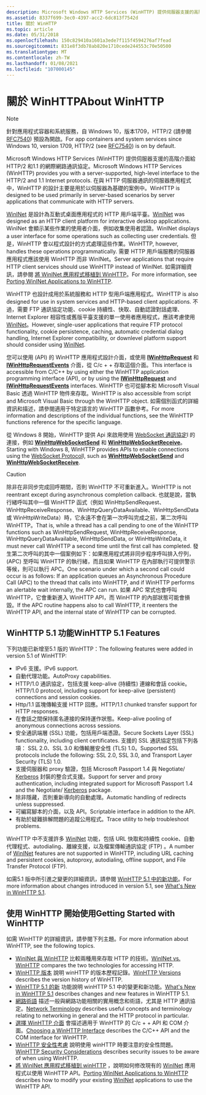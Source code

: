 ```yaml
---
description: Microsoft Windows HTTP Services (WinHTTP) 提供伺服器支援的高階介面給 HTTP/2 和1.1 的網際網路通訊協定。
ms.assetid: 8337f699-3ec0-4397-acc2-6dc813f7542d
title: 關於 WinHTTP
ms.topic: article
ms.date: 05/31/2018
ms.openlocfilehash: 150c829410a1601a3ede7f115f4594276af7fead
ms.sourcegitcommit: 831e8f3db78ab820e1710cede244553c70e50500
ms.translationtype: MT
ms.contentlocale: zh-TW
ms.lasthandoff: 01/08/2021
ms.locfileid: "107000145"
---
```

# <a name="about-winhttp"></a><span data-ttu-id="6fa82-103">關於 WinHTTP</span><span class="sxs-lookup"><span data-stu-id="6fa82-103">About WinHTTP</span></span>

> [!NOTE]
> <span data-ttu-id="6fa82-104">針對應用程式容器和系統服務，自 Windows 10，版本1709，HTTP/2 (請參閱 [RFC7540](https://tools.ietf.org/html/rfc7540)) 預設為開啟。</span><span class="sxs-lookup"><span data-stu-id="6fa82-104">For app containers and system services since Windows 10, version 1709, HTTP/2 (see [RFC7540](https://tools.ietf.org/html/rfc7540)) is on by default.</span></span>

<span data-ttu-id="6fa82-105">Microsoft Windows HTTP Services (WinHTTP) 提供伺服器支援的高階介面給 HTTP/2 和1.1 的網際網路通訊協定。</span><span class="sxs-lookup"><span data-stu-id="6fa82-105">Microsoft Windows HTTP Services (WinHTTP) provides you with a server-supported, high-level interface to the HTTP/2 and 1.1 Internet protocols.</span></span> <span data-ttu-id="6fa82-106">在與 HTTP 伺服器通訊的伺服器應用程式中，WinHTTP 的設計主要是用於以伺服器為基礎的案例中。</span><span class="sxs-lookup"><span data-stu-id="6fa82-106">WinHTTP is designed to be used primarily in server-based scenarios by server applications that communicate with HTTP servers.</span></span>

<span data-ttu-id="6fa82-107">[WinINet](/windows/desktop/WinInet/portal) 是設計為互動式桌面應用程式的 HTTP 用戶端平臺。</span><span class="sxs-lookup"><span data-stu-id="6fa82-107">[WinINet](/windows/desktop/WinInet/portal) was designed as an HTTP client platform for interactive desktop applications.</span></span> <span data-ttu-id="6fa82-108">WinINet 會顯示某些作業的使用者介面，例如收集使用者認證。</span><span class="sxs-lookup"><span data-stu-id="6fa82-108">WinINet displays a user interface for some operations such as collecting user credentials.</span></span> <span data-ttu-id="6fa82-109">但是，WinHTTP 會以程式設計的方式處理這些作業。</span><span class="sxs-lookup"><span data-stu-id="6fa82-109">WinHTTP, however, handles these operations programmatically.</span></span> <span data-ttu-id="6fa82-110">需要 HTTP 用戶端服務的伺服器應用程式應該使用 WinHTTP 而非 WinINet。</span><span class="sxs-lookup"><span data-stu-id="6fa82-110">Server applications that require HTTP client services should use WinHTTP instead of WinINet.</span></span> <span data-ttu-id="6fa82-111">如需詳細資訊，請參閱 [將 WinINet 應用程式移植到 WinHTTP](porting-wininet-applications-to-winhttp.md)。</span><span class="sxs-lookup"><span data-stu-id="6fa82-111">For more information, see [Porting WinINet Applications to WinHTTP](porting-wininet-applications-to-winhttp.md).</span></span>

<span data-ttu-id="6fa82-112">WinHTTP 也設計成用於系統服務和 HTTP 型用戶端應用程式。</span><span class="sxs-lookup"><span data-stu-id="6fa82-112">WinHTTP is also designed for use in system services and HTTP-based client applications.</span></span> <span data-ttu-id="6fa82-113">不過，需要 FTP 通訊協定功能、cookie 持續性、快取、自動認證對話處理、Internet Explorer 相容性或舊版平臺支援的單一使用者應用程式，應該考慮使用 [WinINet](/windows/desktop/WinInet/portal)。</span><span class="sxs-lookup"><span data-stu-id="6fa82-113">However, single-user applications that require FTP protocol functionality, cookie persistence, caching, automatic credential dialog handling, Internet Explorer compatibility, or downlevel platform support should consider using [WinINet](/windows/desktop/WinInet/portal).</span></span>

<span data-ttu-id="6fa82-114">您可以使用 (API) 的 WinHTTP 應用程式設計介面，或使用 [**IWinHttpRequest**](iwinhttprequest-interface.md) 和 [**IWinHttpRequestEvents**](iwinhttprequestevents-interface.md) 介面，從 C/c + + 存取這個介面。</span><span class="sxs-lookup"><span data-stu-id="6fa82-114">This interface is accessible from C/C++ by using either the WinHTTP application programming interface (API), or by using the [**IWinHttpRequest**](iwinhttprequest-interface.md) and [**IWinHttpRequestEvents**](iwinhttprequestevents-interface.md) interfaces.</span></span> <span data-ttu-id="6fa82-115">WinHTTP 也可從腳本和 Microsoft Visual Basic 透過 WinHTTP 物件來存取。</span><span class="sxs-lookup"><span data-stu-id="6fa82-115">WinHTTP is also accessible from script and Microsoft Visual Basic through the WinHTTP object.</span></span> <span data-ttu-id="6fa82-116">如需個別函式的詳細資訊和描述，請參閱適用于特定語言的 WinHTTP 函數參考。</span><span class="sxs-lookup"><span data-stu-id="6fa82-116">For more information and descriptions of the individual functions, see the WinHTTP functions reference for the specific language.</span></span>

<span data-ttu-id="6fa82-117">從 Windows 8 開始，WinHTTP 提供 Api 來啟用使用 [WebSocket 通訊協定](https://tools.ietf.org/html/rfc6455)l 的連接，例如 [**WinHttpWebSocketSend**](/windows/desktop/api/winhttp/nf-winhttp-winhttpwebsocketsend) 和 [**WinHttpWebSocketReceive**](/windows/desktop/api/winhttp/nf-winhttp-winhttpwebsocketreceive)。</span><span class="sxs-lookup"><span data-stu-id="6fa82-117">Starting with Windows 8, WinHTTP provides APIs to enable connections using the [WebSocket Protocol](https://tools.ietf.org/html/rfc6455)l, such as [**WinHttpWebSocketSend**](/windows/desktop/api/winhttp/nf-winhttp-winhttpwebsocketsend) and [**WinHttpWebSocketReceive**](/windows/desktop/api/winhttp/nf-winhttp-winhttpwebsocketreceive).</span></span>

> [!Caution]  
> <span data-ttu-id="6fa82-118">除非在非同步完成回呼期間，否則 WinHTTP 不可重新進入。</span><span class="sxs-lookup"><span data-stu-id="6fa82-118">WinHTTP is not reentrant except during asynchronous completion callback.</span></span> <span data-ttu-id="6fa82-119">也就是說，當執行緒呼叫其中一個 WinHTTP 函式（例如 WinHttpSendRequest、WinHttpReceiveResponse、WinHttpQueryDataAvailable、WinHttpSendData 或 WinHttpWriteData）時，它永遠不會在第一次呼叫完成之前，第二次呼叫 WinHTTP。</span><span class="sxs-lookup"><span data-stu-id="6fa82-119">That is, while a thread has a call pending to one of the WinHTTP functions such as WinHttpSendRequest, WinHttpReceiveResponse, WinHttpQueryDataAvailable, WinHttpSendData, or WinHttpWriteData, it must never call WinHTTP a second time until the first call has completed.</span></span> <span data-ttu-id="6fa82-120">發生第二次呼叫的其中一個案例如下：如果應用程式將非同步程序呼叫排入佇列， (APC) 至呼叫 WinHTTP 的執行緒，而且如果 WinHTTP 在內部執行可提供警示等候，則可以執行 APC。</span><span class="sxs-lookup"><span data-stu-id="6fa82-120">One scenario under which a second call could occur is as follows: If an application queues an Asynchronous Procedure Call (APC) to the thread that calls into WinHTTP, and if WinHTTP performs an alertable wait internally, the APC can run.</span></span> <span data-ttu-id="6fa82-121">如果 APC 常式也會呼叫 WinHTTP，它會重新進入 WinHTTP API，而 WinHTTP 的內部狀態可能會損毀。</span><span class="sxs-lookup"><span data-stu-id="6fa82-121">If the APC routine happens also to call WinHTTP, it reenters the WinHTTP API, and the internal state of WinHTTP can be corrupted.</span></span>

## <a name="winhttp-51-features"></a><span data-ttu-id="6fa82-122">WinHTTP 5.1 功能</span><span class="sxs-lookup"><span data-stu-id="6fa82-122">WinHTTP 5.1 Features</span></span>

<span data-ttu-id="6fa82-123">下列功能已新增至5.1 版的 WinHTTP：</span><span class="sxs-lookup"><span data-stu-id="6fa82-123">The following features were added in version 5.1 of WinHTTP:</span></span>

-   <span data-ttu-id="6fa82-124">IPv6 支援。</span><span class="sxs-lookup"><span data-stu-id="6fa82-124">IPv6 support.</span></span>
-   <span data-ttu-id="6fa82-125">自動代理功能。</span><span class="sxs-lookup"><span data-stu-id="6fa82-125">AutoProxy capabilities.</span></span>
-   <span data-ttu-id="6fa82-126">HTTP/1.0 通訊協定，包括支援 keep-alive (持續性) 連線和會話 cookie。</span><span class="sxs-lookup"><span data-stu-id="6fa82-126">HTTP/1.0 protocol, including support for keep-alive (persistent) connections and session cookies.</span></span>
-   <span data-ttu-id="6fa82-127">Http/1.1 區塊傳輸支援 HTTP 回應。</span><span class="sxs-lookup"><span data-stu-id="6fa82-127">HTTP/1.1 chunked transfer support for HTTP responses.</span></span>
-   <span data-ttu-id="6fa82-128">在會話之間保持匿名連接的保持運作狀態。</span><span class="sxs-lookup"><span data-stu-id="6fa82-128">Keep-alive pooling of anonymous connections across sessions.</span></span>
-   <span data-ttu-id="6fa82-129">安全通訊端層 (SSL) 功能，包括用戶端憑證。</span><span class="sxs-lookup"><span data-stu-id="6fa82-129">Secure Sockets Layer (SSL) functionality, including client certificates.</span></span> <span data-ttu-id="6fa82-130">支援的 SSL 通訊協定包括下列各項： SSL 2.0、SSL 3.0 和傳輸層安全性 (TLS) 1.0。</span><span class="sxs-lookup"><span data-stu-id="6fa82-130">Supported SSL protocols include the following: SSL 2.0, SSL 3.0, and Transport Layer Security (TLS) 1.0.</span></span>
-   <span data-ttu-id="6fa82-131">支援伺服器和 proxy 驗證，包括 Microsoft Passport 1.4 與 Negotiate/ [Kerberos](../com/kerberos-v5-protocol.md) 封裝的整合式支援。</span><span class="sxs-lookup"><span data-stu-id="6fa82-131">Support for server and proxy authentication, including integrated support for Microsoft Passport 1.4 and the Negotiate/ [Kerberos](../com/kerberos-v5-protocol.md) package.</span></span>
-   <span data-ttu-id="6fa82-132">除非隱藏，否則重新導向的自動處理。</span><span class="sxs-lookup"><span data-stu-id="6fa82-132">Automatic handling of redirects unless suppressed.</span></span>
-   <span data-ttu-id="6fa82-133">可編寫腳本的介面，以及 API。</span><span class="sxs-lookup"><span data-stu-id="6fa82-133">Scriptable interface in addition to the API.</span></span>
-   <span data-ttu-id="6fa82-134">有助於疑難排解問題的追蹤公用程式。</span><span class="sxs-lookup"><span data-stu-id="6fa82-134">Trace utility to help troubleshoot problems.</span></span>

<span data-ttu-id="6fa82-135">WinHTTP 中不支援許多 [WinINet](/windows/desktop/WinInet/portal) 功能，包括 URL 快取和持續性 cookie、自動代理程式、autodialing、離線支援，以及檔案傳輸通訊協定 (FTP) 。</span><span class="sxs-lookup"><span data-stu-id="6fa82-135">A number of [WinINet](/windows/desktop/WinInet/portal) features are not supported in WinHTTP, including URL caching and persistent cookies, autoproxy, autodialing, offline support, and File Transfer Protocol (FTP).</span></span>

<span data-ttu-id="6fa82-136">如需5.1 版中所引進之變更的詳細資訊，請參閱 [WinHTTP 5.1 中的新功能](what-s-new-in-winhttp-5-1.md)。</span><span class="sxs-lookup"><span data-stu-id="6fa82-136">For more information about changes introduced in version 5.1, see [What's New in WinHTTP 5.1](what-s-new-in-winhttp-5-1.md).</span></span>

## <a name="getting-started-with-winhttp"></a><span data-ttu-id="6fa82-137">使用 WinHTTP 開始使用</span><span class="sxs-lookup"><span data-stu-id="6fa82-137">Getting Started with WinHTTP</span></span>

<span data-ttu-id="6fa82-138">如需 WinHTTP 的詳細資訊，請參閱下列主題。</span><span class="sxs-lookup"><span data-stu-id="6fa82-138">For more information about WinHTTP, see the following topics.</span></span>

* <span data-ttu-id="6fa82-139">[WinINet 與 WinHTTP](/windows/desktop/wininet/wininet-vs-winhttp) 比較兩種用來存取 HTTP 的技術。</span><span class="sxs-lookup"><span data-stu-id="6fa82-139">[WinINet vs. WinHTTP](/windows/desktop/wininet/wininet-vs-winhttp) compares the two technologies for accessing HTTP.</span></span>
* <span data-ttu-id="6fa82-140">[WinHTTP 版本](winhttp-versions.md) 說明 winHTTP 的版本歷程記錄。</span><span class="sxs-lookup"><span data-stu-id="6fa82-140">[WinHTTP Versions](winhttp-versions.md) describes the version history of WinHTTP.</span></span>
* <span data-ttu-id="6fa82-141">[WinHTTP 5.1 的新](what-s-new-in-winhttp-5-1.md) 功能說明 winHTTP 5.1 中的變更和新功能。</span><span class="sxs-lookup"><span data-stu-id="6fa82-141">[What's New in WinHTTP 5.1](what-s-new-in-winhttp-5-1.md) describes changes and new features in WinHTTP 5.1.</span></span>
* <span data-ttu-id="6fa82-142">[網路術語](network-terminology.md) 描述一般與網路功能相關的實用概念和術語，尤其是 HTTP 通訊協定。</span><span class="sxs-lookup"><span data-stu-id="6fa82-142">[Network Terminology](network-terminology.md) describes useful concepts and terminology relating to networking in general and the HTTP protocol in particular.</span></span>
* <span data-ttu-id="6fa82-143">[選擇 WinHTTP 介面](choosing-a-winhttp-interface.md) 會描述適用于 WinHTTP 的 C/c + + API 和 COM 介面。</span><span class="sxs-lookup"><span data-stu-id="6fa82-143">[Choosing a WinHTTP Interface](choosing-a-winhttp-interface.md) describes the C/C++ API and the COM interface for WinHTTP.</span></span>
* <span data-ttu-id="6fa82-144">[WinHTTP 安全性考慮](winhttp-security-considerations.md) 說明使用 winHTTP 時要注意的安全性問題。</span><span class="sxs-lookup"><span data-stu-id="6fa82-144">[WinHTTP Security Considerations](winhttp-security-considerations.md) describes security issues to be aware of when using WinHTTP.</span></span>
* <span data-ttu-id="6fa82-145">[將 WinINet 應用程式移植到 winHTTP](porting-wininet-applications-to-winhttp.md) ，說明如何修改現有的 [WinINet](/windows/desktop/WinInet/portal) 應用程式以使用 WinHTTP API。</span><span class="sxs-lookup"><span data-stu-id="6fa82-145">[Porting WinINet Applications to WinHTTP](porting-wininet-applications-to-winhttp.md) describes how to modify your existing [WinINet](/windows/desktop/WinInet/portal) applications to use the WinHTTP API.</span></span>
